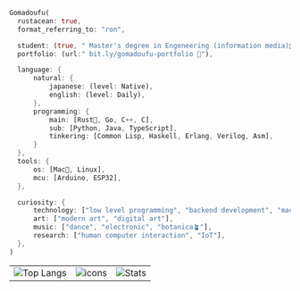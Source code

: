   ```rust
Gomadoufu(
    rustacean: true,
    format_referring_to: "ron",

    student: (true, " Master's degree in Engeneering (information media)🎓 "),
    portfolio: (url:" bit.ly/gomadoufu-portfolio 📃"),

    language: {
        natural: {
            japanese: (level: Native),
            english: (level: Daily),
        },
        programming: {
            main: [Rust🦀, Go, C++, C],
            sub: [Python, Java, TypeScript],
            tinkering: [Common Lisp, Haskell, Erlang, Verilog, Asm],
        }
    },
    tools: {
        os: [Mac🍎, Linux],
        mcu: [Arduino, ESP32],
    },

    curiosity: {
        technology: ["low level programming", "backend development", "machine learning"],
        art: ["modern art", "digital art"],
        music: ["dance", "electronic", "botanica🪴"],
        research: ["human computer interaction", "IoT"],
    },
)

```

<table>
  <tr>
    <td>
      <img alt="Top Langs" src="https://github-readme-stats.vercel.app/api/top-langs/?username=gomadoufu&exclude_repo=research-VolP,get-programming-with-hs,intel-fpga-book,book-os-12step-c&hide=Makefile,Cmake,html,css,scss&layout=compact&show_icons=true&theme=shades-of-purple" />
    </td>
    <td>
      <img alt="icons" src="https://skillicons.dev/icons?i=rust,go,cpp,c,python,typescript&perline=3" />
    </td>
    <td align=center colspan="2">
      <img alt="Stats" src="https://github-readme-stats.vercel.app/api?username=gomadoufu&show_icons=true&theme=shades-of-purple" />
    </td>
  </tr>
</table>
